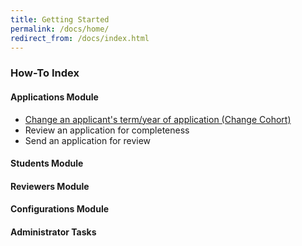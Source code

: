 ```yaml
---
title: Getting Started
permalink: /docs/home/
redirect_from: /docs/index.html
---
```


### How-To Index

#### Applications Module

- [Change an applicant's term/year of application (Change Cohort)](../applications/change-cohort/)
- Review an application for completeness
- Send an application for review

#### Students Module

#### Reviewers Module

#### Configurations Module


#### Administrator Tasks


